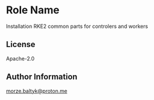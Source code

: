 Role Name
=========

Installation RKE2 common parts for controlers and workers

License
-------

Apache-2.0

Author Information
------------------

morze.baltyk@proton.me
